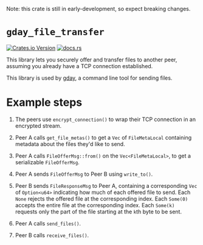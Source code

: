 Note: this crate is still in early-development, so expect breaking changes.

# `gday_file_transfer`
[![Crates.io Version](https://img.shields.io/crates/v/gday_file_transfer)](https://crates.io/crates/gday_file_transfer)
[![docs.rs](https://img.shields.io/docsrs/gday_file_transfer)](https://docs.rs/gday_file_transfer/)

This library lets you securely offer and transfer files to another peer,
assuming you already have a TCP connection established.

This library is used by [gday](https://crates.io/crates/gday), a command line
tool for sending files.

# Example steps

1. The peers use `encrypt_connection()` to wrap their TCP connection
in an encrypted stream.

2. Peer A calls `get_file_metas()` to get a `Vec` of `FileMetaLocal`
containing metadata about the files they'd like to send.

3. Peer A calls `FileOfferMsg::from()` on the `Vec<FileMetaLocal>`, to get
a serializable `FileOfferMsg`.

4. Peer A sends `FileOfferMsg` to Peer B using `write_to()`.

5. Peer B sends `FileResponseMsg` to Peer A, containing a corresponding
`Vec` of `Option<u64>` indicating how much of each offered file to send.
Each `None` rejects the offered file at the corresponding index.
Each `Some(0)` accepts the entire file at the corresponding index.
Each `Some(k)` requests only the part of the file starting at the `k`th byte
to be sent.

6. Peer A calls `send_files()`.

7. Peer B calls `receive_files()`.
